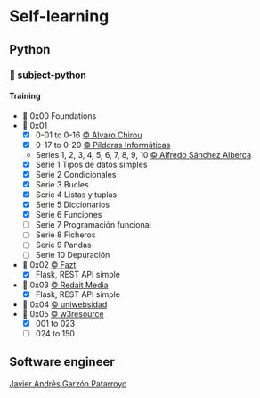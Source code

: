 # Self-learning
## Python
### :open_file_folder: subject-python

#### Training
* :open_file_folder: 0x00 Foundations
* :open_file_folder: 0x01
  - [x] 0-01 to 0-16 [:copyright: Alvaro Chirou](https://www.udemy.com/share/101sFuAEEcdF5VRno=/)
  - [x] 0-17 to 0-20 [:copyright: Píldoras Informáticas](https://www.youtube.com/playlist?list=PLU8oAlHdN5BlvPxziopYZRd55pdqFwkeS)
  - Series 1, 2, 3, 4, 5, 6, 7, 8, 9, 10 [:copyright: Alfredo Sánchez Alberca](http://aprendeconalf.es/python/ejercicios/)
  - [x] Serie 1 Tipos de datos simples
  - [x] Serie 2 Condicionales
  - [x] Serie 3 Bucles
  - [x] Serie 4 Listas y tuplas
  - [x] Serie 5 Diccionarios
  - [x] Serie 6 Funciones
  - [ ] Serie 7 Programación funcional
  - [ ] Serie 8 Ficheros
  - [ ] Serie 9 Pandas
  - [ ] Serie 10 Depuración
* :open_file_folder: 0x02 [:copyright: Fazt](https://www.youtube.com/watch?v=Esdj9wlBOaI)
  - [x] Flask, REST API simple
* :open_file_folder: 0x03 [:copyright: Redait Media](https://www.udemy.com/share/101r66AEEcdF5VRno=/)
  - [x] Flask, REST API simple
* :open_file_folder: 0x04 [:copyright: uniwebsidad](https://uniwebsidad.com/libros/algoritmos-python/capitulo-1)
* :open_file_folder: 0x05 [:copyright: w3resource](https://www.w3resource.com/python-exercises/python-basic-exercises.php)
  - [x] 001 to 023
  - [ ] 024 to 150

## Software engineer
[Javier Andrés Garzón Patarroyo](https://www.javierandresgp.com)
